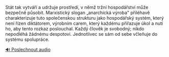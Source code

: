 
Stát tak vytváří a udržuje prostředí, v němž tržní hospodářství může bezpečně působit. Marxistický slogan „anarchická výroba" přiléhavě charakterizuje tuto společenskou strukturu jako hospodářský systém, který není řízen diktátorem, výrobním carem, který každému přiřazuje úkol a nutí ho, aby tento rozkaz poslouchal. Každý člověk je svobodný; nikdo nepodléhá žádnému despotovi. Jednotlivec se sám od sebe včleňuje do systému spolupráce.

[🔊 Poslechnout audio](/data/7-paragraphs/audio/chapter_50/para_007-Stt-tak-vytv-a-udruje-prosted-v-nm-trn.mp3)
